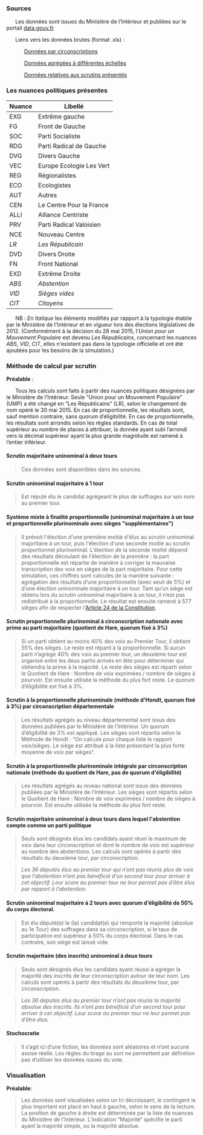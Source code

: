### Sources
&nbsp;&nbsp;&nbsp;&nbsp;&nbsp;&nbsp;Les données sont issues du Ministère de l’Intérieur et publiées sur le portail [data.gouv.fr](http://www.data.gouv.fr/fr/)

&nbsp;&nbsp;&nbsp;&nbsp;&nbsp;&nbsp;Liens vers les données brutes (format .xls) :

&nbsp;&nbsp;&nbsp;&nbsp;&nbsp;&nbsp;&nbsp;&nbsp;&nbsp;&nbsp;&nbsp;&nbsp;[Données par circonscriptions](http://www.data.gouv.fr/fr/datasets/elections-legislatives-2012-resultats-572079/)

&nbsp;&nbsp;&nbsp;&nbsp;&nbsp;&nbsp;&nbsp;&nbsp;&nbsp;&nbsp;&nbsp;&nbsp;[Données agrégées à différentes échelles](http://www.data.gouv.fr/fr/datasets/elections-legislatives-2012-resultats-572077/)

&nbsp;&nbsp;&nbsp;&nbsp;&nbsp;&nbsp;&nbsp;&nbsp;&nbsp;&nbsp;&nbsp;&nbsp;[Données relatives aux scrutins présentés](https://github.com/Skoli-Code/DerangeonsLaChambre/blob/master/src/data/queries/ballots/ballots.json)
### Les nuances politiques présentes

<table>
  <thead>
    <tr><th>Nuance</th><th>Libellé</th></tr>
  </thead>
  <tbody>
    <tr><td>EXG</td><td>Extrême gauche</td></tr>
    <tr><td>FG</td><td>Front de Gauche</td></tr>
    <tr><td>SOC</td><td>Parti Socialiste</td></tr>
    <tr><td>RDG</td><td>Parti Radical de Gauche</td></tr>
    <tr><td>DVG</td><td>Divers Gauche</td></tr>
    <tr><td>VEC</td><td>Europe Ecologie Les Vert</td></tr>
    <tr><td>REG</td><td>Régionalistes</td></tr>
    <tr><td>ECO</td><td>Ecologistes</td></tr>
    <tr><td>AUT</td><td>Autres</td></tr>
    <tr><td>CEN</td><td>Le Centre Pour la France</td></tr>
    <tr><td>ALLI</td><td>Alliance Centriste</td></tr>
    <tr><td>PRV</td><td>Parti Radical Valoisien</td></tr>
    <tr><td>NCE</td><td>Nouveau Centre</td></tr>
    <tr><td><i>LR</i></td><td><i>Les Républicain</i></td></tr>
    <tr><td>DVD</td><td>Divers Droite</td></tr>
    <tr><td>FN</td><td>Front National</td></tr>
    <tr><td>EXD</td><td>Extrême Droite</td></tr>
    <tr><td><i>ABS</i></td><td><i>Abstention</i></td></tr>
    <tr><td><i>VID</i></td><td><i>Sièges vides</i></td></tr>
    <tr><td><i>CIT</i></td><td><i>Citoyens</i></td></tr>
  </tbody>
</table>

&nbsp;&nbsp;&nbsp;&nbsp;&nbsp;&nbsp;NB : *En Italique* les éléments modifiés par rapport à la typologie établie par le Ministère de l'Intérieur et en vigueur lors des élections législatives de 2012. (Conformément à la décision du 28 mai 2015, l'*Union pour un Mouvement Populaire* est devenu *Les Républicains*, concernant les nuances *ABS*, *VID*, *CIT*, elles n'existent pas dans la typologie officielle et ont été ajoutées pour les besoins de la simulation.)

### Méthode de calcul par scrutin

**Préalable** :

&nbsp;&nbsp;&nbsp;&nbsp;&nbsp;&nbsp;Tous les calculs sont faits à partir des nuances politiques désignées par le Ministère de l'Intérieur. Seule “Union pour un Mouvement Populaire” (UMP) a été changé en “Les Républicains” (LR), selon le changement de nom opéré le 30 mai 2015.
En cas de proportionnelle, les résultats sont, sauf mention contraire, sans quorum d’éligibilité.
En cas de proportionnelle, les résultats sont arrondis selon les règles standards. En cas de total supérieur au nombre de places à attribuer, la donnée ayant subi l’arrondi vers la décimal supérieur ayant la plus grande magnitude est ramené à l’entier inférieur.  


#### Scrutin majoritaire uninominal à deux tours
>Ces données sont disponibles dans les sources.

#### Scrutin uninominal majoritaire à 1 tour
>Est réputé élu le candidat agrégeant le plus de suffrages sur son nom au premier tour.

#### Système mixte à finalité proportionnelle (uninominal majoritaire à un tour et proportionnelle plurinominale avec sièges "supplémentaires")
>Il prévoit l'élection d'une première moitié d'élus au scrutin uninominal majoritaire à un tour, puis l'élection d'une seconde moitié au scrutin proportionnel plurinominal. L'élection de la seconde moitié dépend des résultats découlant de l'élection de la première : la part proportionnelle est répartie de manière à corriger la mauvaise transcription des voix en sièges de la part majoritaire.
Pour cette simulation, ces chiffres sont calculés de la manière suivante : agrégation des résultats d’une proportionnelle (avec seuil de 5%) et d’une élection uninominale majoritaire à un tour. Tant qu’un siège est obtenu lors du scrutin uninominal majoritaire à un tour, il n’est pas redistribué à la proportionnelle. Le résultat est ensuite ramené à 577 sièges afin de respecter l'[Article 24 de la Constitution](https://www.legifrance.gouv.fr/affichTexteArticle.do?cidTexte=LEGITEXT000006071194&idArticle=LEGIARTI000006527488&dateTexte=&categorieLien=cid).

#### Scrutin proportionnelle plurinominal à circonscription nationale avec prime au parti majoritaire (quotient de Hare, quorum fixé à 3%)
>Si un parti obtient au moins 40% des voix au Premier Tour, il obtient 55% des sièges. Le reste est réparti à la proportionnelle. Si aucun parti n’agrège 40% des voix au premier tour, un deuxième tour est organisé entre les deux partis arrivés en tête pour déterminer qui obtiendra la prime à la majorité.
Le reste des sièges est réparti selon le Quotient de Hare :  Nombre de voix exprimées / nombre de sièges à pourvoir. Est ensuite utilisée la méthode du plus fort reste.
Le quorum d’éligibilité est fixé à 3%.

#### Scrutin à la proportionnelle plurinominale (méthode d'Hondt, quorum fixé à 3%) par circonscription départementale
>Les résultats agrégés au niveau départemental sont issus des données publiées par le Ministère de l’Intérieur.
Un quorum d’éligibilité de 3% est appliqué.
Les sièges sont répartis selon la Méthode de Hondt : “On calcule pour chaque liste le rapport voix/sièges. Le siège est attribué à la liste présentant la plus forte moyenne de voix par sièges”.

#### Scrutin à la proportionnelle plurinominale intégrale par circonscription nationale (méthode du quotient de Hare, pas de quorum d'éligibilité)
>Les résultats agrégés au niveau national sont issus des données publiées par le Ministère de l’Intérieur.
Les sièges sont répartis selon le Quotient de Hare :  Nombre de voix exprimées / nombre de sièges à pourvoir. Est ensuite utilisée la méthode du plus fort reste.

#### Scrutin majoritaire uninominal à deux tours dans lequel l'abstention compte comme un parti politique
>Seuls sont désignés élus les candidats ayant réuni le maximum de voix dans leur circonscription et dont le nombre de voix est supérieur au nombre des abstentions.
Les calculs sont opérés à partir des résultats du deuxième tour, par circonscription.

>*Les 36 députés élus au premier tour qui n’ont pas réunis plus de voix que l’abstention n’ont pas bénéficié d’un second tour pour arriver à cet objectif. Leur score au premier tour ne leur permet pas d’être élus par rapport à l’abstention.*

#### Scrutin uninominal majoritaire à 2 tours avec quorum d’éligibilité de 50% du corps électoral.
>Est élu député(e) le (la) candidat(e) qui remporte la majorité (absolue au 1e Tour) des suffrages dans sa circonscription, si le taux de participation est supérieur à 50% du corps électoral. Dans le cas contraire, son siège est laissé vide.

#### Scrutin majoritaire (des inscrits) uninominal à deux tours
>Seuls sont désignés élus les candidats ayant réussi à agréger la majorité des inscrits de leur circonscription autour de leur nom.
Les calculs sont opérés à partir des résultats du deuxième tour, par circonscription.

>*Les 36 députés élus au premier tour n’ont pas réunis la majorité absolue des inscrits. Ils n’ont pas bénéficié d’un second tour pour arriver à cet objectif. Leur score au premier tour ne leur permet pas d’être élus.*

#### Stochocratie
>Il s’agit ici d’une fiction, les données sont aléatoires et n’ont aucune assise réelle. Les règles du tirage au sort ne permettent par définition pas d’utiliser les données issues du vote.

### Visualisation
**Préalable**:
>Les données sont visualisées selon un tri décroissant, le contingent le plus important est placé en haut à gauche, selon le sens de la lecture.
La position de gauche à droite est déterminée par la liste de nuances du Ministère de l’Intérieur.
L’indication “Majorité” spécifie le parti ayant la majorité simple, ou la majorité absolue.
